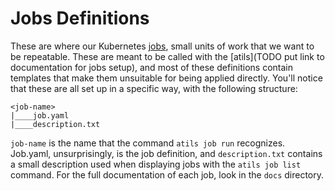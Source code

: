 # Jobs Definitions
These are where our Kubernetes [jobs](https://kubernetes.io/docs/concepts/workloads/controllers/job/), small units of work that we want to be repeatable. These are meant to be called with the [atils](TODO put link to documentation for jobs setup), and most of these definitions contain templates that make them unsuitable for being applied directly. You'll notice that these are all set up in a specific way, with the following structure:
```
<job-name>
|____job.yaml
|____description.txt
```
`job-name` is the name that the command `atils job run` recognizes. Job.yaml, unsurprisingly, is the job definition, and `description.txt` contains a small description used when displaying jobs with the `atils job list` command. For the full documentation of each job, look in the `docs` directory.